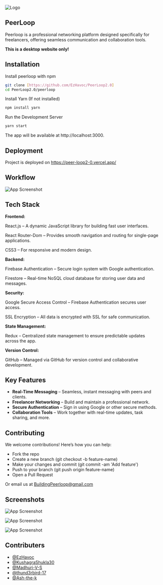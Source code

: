 
![Logo](https://i.ibb.co/cDcD2Fx/Peer-Loop-logo-removebg-preview.png)


## PeerLoop

Peerloop is a  professional networking platform designed specifically for freelancers, offering seamless communication and collaboration tools.

**This is a desktop website only!**



    
## Installation

Install peerloop with npm

```bash
git clone [https://github.com/EzHavoc/PeerLoop2.0]
cd PeerLoop2.0/peerloop
```
Install Yarn (If not installed)

```bash
npm install yarn
```
Run the Development Server
```bash
yarn start
```

The app will be available at http://localhost:3000.


    
## Deployment

Project is deployed on https://peer-loop2-0.vercel.app/ 


## Workflow

![App Screenshot](https://i.ibb.co/J73hQkZ/roadmap.png)


## Tech Stack

**Frontend:**

React.js – A dynamic JavaScript library for building fast user interfaces.

React Router-Dom – Provides smooth navigation and routing for single-page applications.

CSS3 – For responsive and modern design.

**Backend:**

Firebase Authentication – Secure login system with Google authentication.

Firestore – Real-time NoSQL cloud database for storing user data and messages.

**Security:**

Google Secure Access Control – Firebase Authentication secures user access.

SSL Encryption – All data is encrypted with SSL for safe communication.

**State Management:**

Redux – Centralized state management to ensure predictable updates across the app.

**Version Control:**

GitHub – Managed via GitHub for version control and collaborative development.



## Key Features

- **Real-Time Messaging** – Seamless, instant messaging with peers and clients.
- **Freelancer Networking** – Build and maintain a professional network.
- **Secure Authentication** – Sign in using Google or other secure methods.
- **Collaboration Tools** – Work together with real-time updates, task sharing, and more.


## Contributing

We welcome contributions! Here’s how you can help:

- Fork the repo
- Create a new branch (git checkout -b feature-name)
- Make your changes and commit (git commit -am 'Add feature')
- Push to your branch (git push origin feature-name)
- Open a Pull Request

Or email us at BuildingPeerloop@gmail.com

## Screenshots

![App Screenshot](https://i.ibb.co/gZRmT78/Whats-App-Image-2024-11-30-at-21-37-09-c0e3b829.jpg)

![App Screenshot](https://i.ibb.co/ymT2QjW/Whats-App-Image-2024-11-30-at-21-38-31-a1a8fcae.jpg)

![App Screenshot](https://i.ibb.co/VpFFLXw/Whats-App-Image-2024-11-30-at-22-07-50-04953a3a.jpg)

## Contributers

- [@EzHavoc](https://github.com/EzHavoc/)
- [@KushagraShukla30](https://github.com/KushagraShukla30/)
- [@Madhuri-V-S](https://github.com/Madhuri-V-S/)
- [@thund3rbird-17](https://github.com/thund3rbird-17/)
- [@Ash-the-k](https://github.com/Ash-the-k/)


